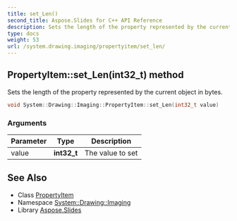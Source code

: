 ```yaml
---
title: set_Len()
second_title: Aspose.Slides for C++ API Reference
description: Sets the length of the property represented by the current object in bytes.
type: docs
weight: 53
url: /system.drawing.imaging/propertyitem/set_len/
---
```

## PropertyItem::set_Len(int32_t) method


Sets the length of the property represented by the current object in bytes.

```cpp
void System::Drawing::Imaging::PropertyItem::set_Len(int32_t value)
```


### Arguments

| Parameter | Type | Description |
| --- | --- | --- |
| value | **int32_t** | The value to set |

## See Also

* Class [PropertyItem](../)
* Namespace [System::Drawing::Imaging](../../)
* Library [Aspose.Slides](../../../)